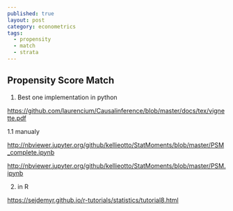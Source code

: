 ```yaml
---
published: true
layout: post
category: econometrics
tags:
  - propensity
  - match
  - strata
---
```

## Propensity Score Match

1. Best one implementation in python

https://github.com/laurencium/Causalinference/blob/master/docs/tex/vignette.pdf


1.1 manualy 

http://nbviewer.jupyter.org/github/kellieotto/StatMoments/blob/master/PSM_complete.ipynb

http://nbviewer.jupyter.org/github/kellieotto/StatMoments/blob/master/PSM.ipynb

2. in R

https://sejdemyr.github.io/r-tutorials/statistics/tutorial8.html
